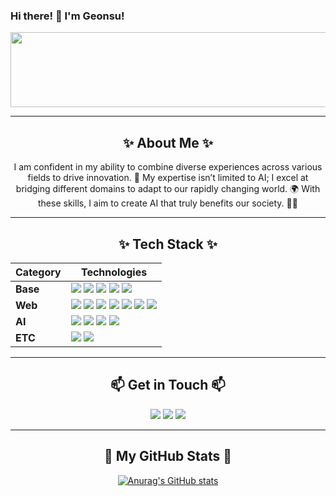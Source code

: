 ### Hi there! 👋 I'm Geonsu!

<a href="https://github.com/devxb/gitanimals">
  <img src="https://render.gitanimals.org/lines/{kimgeonsu}?pet-id=1" contribution-view=false width="1000" height="120"/>
</a>

---

<h2 align="center">✨ About Me ✨</h2>

<p align="center">
I am confident in my ability to combine diverse experiences across various fields to drive innovation. 🌟 My expertise isn’t limited to AI; I excel at bridging different domains to adapt to our rapidly changing world. 🌍 With these skills, I aim to create AI that truly benefits our society. 🤝✨
</p>

---

<h2 align="center">✨ Tech Stack ✨</h2>

| **Category** | **Technologies** |
|--------------|------------------|
| **Base**     | <img src="https://img.shields.io/badge/Python-3776AB?style=flat-square&logo=Python&logoColor=FFF"/> <img src="https://img.shields.io/badge/Linux-FCC624?style=flat-square&logo=Linux&logoColor=FFF"/> <img src="https://img.shields.io/badge/Docker-2496ED?style=flat-square&logo=Docker&logoColor=FFF"/> <img src="https://img.shields.io/badge/JavaScript-F7DF1E?style=flat-square&logo=JavaScript&logoColor=FFF"/> <img src="https://img.shields.io/badge/C++-00599C?style=flat-square&logo=cplusplus&logoColor=FFF"/> |
| **Web**      | <img src="https://img.shields.io/badge/MySQL-4479A1?style=flat-square&logo=MySQL&logoColor=FFF"/> <img src="https://img.shields.io/badge/React-61DAFB?style=flat-square&logo=React&logoColor=FFF"/> <img src="https://img.shields.io/badge/React%20Native-61DAFB?style=flat-square&logo=React&logoColor=FFF"/> <img src="https://img.shields.io/badge/Flask-000000?style=flat-square&logo=Flask&logoColor=FFF"/> <img src="https://img.shields.io/badge/Django-092E20?style=flat-square&logo=Django&logoColor=FFF"/> <img src="https://img.shields.io/badge/Vue-4FC08D?style=flat-square&logo=Vue.js&logoColor=FFF"/> <img src="https://img.shields.io/badge/AngularJS-DD0031?style=flat-square&logo=AngularJS&logoColor=FFF"/> |
| **AI**       | <img src="https://img.shields.io/badge/PyTorch-EE4C2C?style=flat-square&logo=PyTorch&logoColor=FFF"/> <img src="https://img.shields.io/badge/Albumentation-4CAF50?style=flat-square&logo=Google%20Photos&logoColor=FFF"/> <img src="https://img.shields.io/badge/MMDetection-000000?style=flat-square&logo=OpenCV&logoColor=FFF"/> <img src="https://img.shields.io/badge/Ultralytics-FF9933?style=flat-square&logo=YOLO&logoColor=FFF"/> |
| **ETC**      | <img src="https://img.shields.io/badge/OpenCV-5C3EE8?style=flat-square&logo=OpenCV&logoColor=FFF"/> <img src="https://img.shields.io/badge/Selenium-43B02A?style=flat-square&logo=Selenium&logoColor=FFF"/> |


---

<h2 align="center">📫 Get in Touch 📫</h2>
<p align="center">
<a href="https://www.instagram.com/kun5o0/"><img src="https://img.shields.io/badge/Instagram-E4405F?style=flat-square&logo=Instagram&logoColor=white"/></a>
<a href="mailto:kundoo0412@gmail.com"><img src="https://img.shields.io/badge/Gmail-d14836?style=flat-square&logo=Gmail&logoColor=white"/></a>
<a href="https://www.linkedin.com/in/%EA%B1%B4%EC%88%98-%EA%B9%80-373978288/"><img src="https://img.shields.io/badge/LinkedIn-0A66C2?style=flat-square&logo=LinkedIn&logoColor=white"/></a>
</p>

---

<h2 align="center">🚀 My GitHub Stats 🚀</h2>
<div align="center">

[![Anurag's GitHub stats](https://github-readme-stats.vercel.app/api?username=kimgeonsu&hide_title=true&show_icons=true&include_all_commits=true&disable_animations=false&theme=cobalt2)](https://github.com/anuraghazra/github-readme-stats)
</div>
